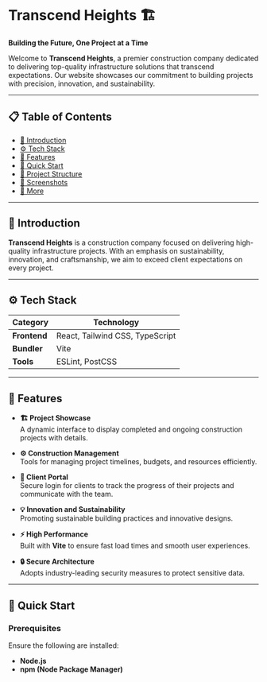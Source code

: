 # Transcend Heights 🏗️  
**Building the Future, One Project at a Time**

Welcome to **Transcend Heights**, a premier construction company dedicated to delivering top-quality infrastructure solutions that transcend expectations. Our website showcases our commitment to building projects with precision, innovation, and sustainability.

---

## 📋 Table of Contents
- [🌟 Introduction](#-introduction)
- [⚙️ Tech Stack](#%EF%B8%8F-tech-stack)
- [🔋 Features](#-features)
- [🚀 Quick Start](#-quick-start)
- [📂 Project Structure](#-project-structure)
- [📸 Screenshots](#-screenshots)
- [🔗 More](#-more)

---

## 🌟 Introduction  

**Transcend Heights** is a construction company focused on delivering high-quality infrastructure projects. With an emphasis on sustainability, innovation, and craftsmanship, we aim to exceed client expectations on every project.

---

## ⚙️ Tech Stack  

| **Category**     | **Technology**                     |
|-------------------|-----------------------------------|
| **Frontend**      | React, Tailwind CSS, TypeScript   |
| **Bundler**       | Vite                              |
| **Tools**         | ESLint, PostCSS                   |

---

## 🔋 Features  

- **🏗️ Project Showcase**  
  A dynamic interface to display completed and ongoing construction projects with details.

- **⚙️ Construction Management**  
  Tools for managing project timelines, budgets, and resources efficiently.

- **🔑 Client Portal**  
  Secure login for clients to track the progress of their projects and communicate with the team.

- **💡 Innovation and Sustainability**  
  Promoting sustainable building practices and innovative designs.

- **⚡ High Performance**  
  Built with **Vite** to ensure fast load times and smooth user experiences.

- **🔒 Secure Architecture**  
  Adopts industry-leading security measures to protect sensitive data.

---

## 🚀 Quick Start  

### Prerequisites  
Ensure the following are installed:  
- **Node.js**  
- **npm (Node Package Manager)**  
